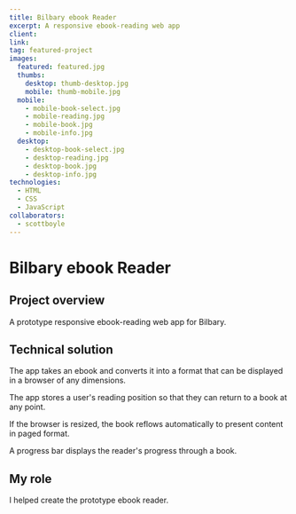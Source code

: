```yaml
---
title: Bilbary ebook Reader
excerpt: A responsive ebook-reading web app
client:
link:
tag: featured-project
images:
  featured: featured.jpg
  thumbs:
    desktop: thumb-desktop.jpg
    mobile: thumb-mobile.jpg
  mobile:
    - mobile-book-select.jpg
    - mobile-reading.jpg
    - mobile-book.jpg
    - mobile-info.jpg
  desktop:
    - desktop-book-select.jpg
    - desktop-reading.jpg
    - desktop-book.jpg
    - desktop-info.jpg
technologies:
  - HTML
  - CSS
  - JavaScript
collaborators:
  - scottboyle
---
```


# Bilbary ebook Reader

## Project overview

A prototype responsive ebook-reading web app for Bilbary.

## Technical solution

The app takes an ebook and converts it into a format that can be displayed in a browser of any dimensions.

The app stores a user's reading position so that they can return to a book at any point.

If the browser is resized, the book reflows automatically to present content in paged format.

A progress bar displays the reader's progress through a book.

## My role

I helped create the prototype ebook reader.
